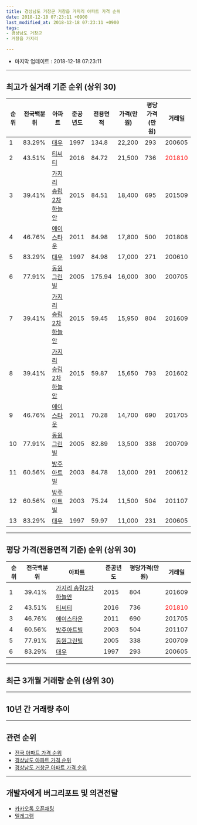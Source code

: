 ```yaml
---
title: 경상남도 거창군 거창읍 가지리 아파트 가격 순위
date: 2018-12-18 07:23:11 +0900
last_modified_at: 2018-12-18 07:23:11 +0900
tags:
- 경상남도 거창군
- 거창읍 가지리

---
```


* 마지막 업데이트 : 2018-12-18 07:23:11

---

## 최고가 실거래 기준 순위 (상위 30)


|순위|전국백분위|아파트|준공년도|전용면적|가격(만원)|평당가격(만원)|거래일|
|---|---|---|---|---|---|---|---|
|1|83.29%|[대우](https://search.naver.com/search.naver?query=%EA%B2%BD%EC%83%81%EB%82%A8%EB%8F%84+%EA%B1%B0%EC%B0%BD%EA%B5%B0+%EA%B1%B0%EC%B0%BD%EC%9D%8D+%EA%B0%80%EC%A7%80%EB%A6%AC+%EB%8C%80%EC%9A%B0)|1997|134.8|22,200|293|200605|
|2|43.51%|[티씨티](https://search.naver.com/search.naver?query=%EA%B2%BD%EC%83%81%EB%82%A8%EB%8F%84+%EA%B1%B0%EC%B0%BD%EA%B5%B0+%EA%B1%B0%EC%B0%BD%EC%9D%8D+%EA%B0%80%EC%A7%80%EB%A6%AC+%ED%8B%B0%EC%94%A8%ED%8B%B0)|2016|84.72|21,500|736|<span style="color:red">201810</span>|
|3|39.41%|[가지리 송림2차 하늘안](https://search.naver.com/search.naver?query=%EA%B2%BD%EC%83%81%EB%82%A8%EB%8F%84+%EA%B1%B0%EC%B0%BD%EA%B5%B0+%EA%B1%B0%EC%B0%BD%EC%9D%8D+%EA%B0%80%EC%A7%80%EB%A6%AC+%EA%B0%80%EC%A7%80%EB%A6%AC+%EC%86%A1%EB%A6%BC2%EC%B0%A8+%ED%95%98%EB%8A%98%EC%95%88)|2015|84.51|18,400|695|201509|
|4|46.76%|[에이스타운](https://search.naver.com/search.naver?query=%EA%B2%BD%EC%83%81%EB%82%A8%EB%8F%84+%EA%B1%B0%EC%B0%BD%EA%B5%B0+%EA%B1%B0%EC%B0%BD%EC%9D%8D+%EA%B0%80%EC%A7%80%EB%A6%AC+%EC%97%90%EC%9D%B4%EC%8A%A4%ED%83%80%EC%9A%B4)|2011|84.98|17,800|500|201808|
|5|83.29%|[대우](https://search.naver.com/search.naver?query=%EA%B2%BD%EC%83%81%EB%82%A8%EB%8F%84+%EA%B1%B0%EC%B0%BD%EA%B5%B0+%EA%B1%B0%EC%B0%BD%EC%9D%8D+%EA%B0%80%EC%A7%80%EB%A6%AC+%EB%8C%80%EC%9A%B0)|1997|84.98|17,000|271|200610|
|6|77.91%|[동원그린빌](https://search.naver.com/search.naver?query=%EA%B2%BD%EC%83%81%EB%82%A8%EB%8F%84+%EA%B1%B0%EC%B0%BD%EA%B5%B0+%EA%B1%B0%EC%B0%BD%EC%9D%8D+%EA%B0%80%EC%A7%80%EB%A6%AC+%EB%8F%99%EC%9B%90%EA%B7%B8%EB%A6%B0%EB%B9%8C)|2005|175.94|16,000|300|200705|
|7|39.41%|[가지리 송림2차 하늘안](https://search.naver.com/search.naver?query=%EA%B2%BD%EC%83%81%EB%82%A8%EB%8F%84+%EA%B1%B0%EC%B0%BD%EA%B5%B0+%EA%B1%B0%EC%B0%BD%EC%9D%8D+%EA%B0%80%EC%A7%80%EB%A6%AC+%EA%B0%80%EC%A7%80%EB%A6%AC+%EC%86%A1%EB%A6%BC2%EC%B0%A8+%ED%95%98%EB%8A%98%EC%95%88)|2015|59.45|15,950|804|201609|
|8|39.41%|[가지리 송림2차 하늘안](https://search.naver.com/search.naver?query=%EA%B2%BD%EC%83%81%EB%82%A8%EB%8F%84+%EA%B1%B0%EC%B0%BD%EA%B5%B0+%EA%B1%B0%EC%B0%BD%EC%9D%8D+%EA%B0%80%EC%A7%80%EB%A6%AC+%EA%B0%80%EC%A7%80%EB%A6%AC+%EC%86%A1%EB%A6%BC2%EC%B0%A8+%ED%95%98%EB%8A%98%EC%95%88)|2015|59.87|15,650|793|201602|
|9|46.76%|[에이스타운](https://search.naver.com/search.naver?query=%EA%B2%BD%EC%83%81%EB%82%A8%EB%8F%84+%EA%B1%B0%EC%B0%BD%EA%B5%B0+%EA%B1%B0%EC%B0%BD%EC%9D%8D+%EA%B0%80%EC%A7%80%EB%A6%AC+%EC%97%90%EC%9D%B4%EC%8A%A4%ED%83%80%EC%9A%B4)|2011|70.28|14,700|690|201705|
|10|77.91%|[동원그린빌](https://search.naver.com/search.naver?query=%EA%B2%BD%EC%83%81%EB%82%A8%EB%8F%84+%EA%B1%B0%EC%B0%BD%EA%B5%B0+%EA%B1%B0%EC%B0%BD%EC%9D%8D+%EA%B0%80%EC%A7%80%EB%A6%AC+%EB%8F%99%EC%9B%90%EA%B7%B8%EB%A6%B0%EB%B9%8C)|2005|82.89|13,500|338|200709|
|11|60.56%|[방주아트빌](https://search.naver.com/search.naver?query=%EA%B2%BD%EC%83%81%EB%82%A8%EB%8F%84+%EA%B1%B0%EC%B0%BD%EA%B5%B0+%EA%B1%B0%EC%B0%BD%EC%9D%8D+%EA%B0%80%EC%A7%80%EB%A6%AC+%EB%B0%A9%EC%A3%BC%EC%95%84%ED%8A%B8%EB%B9%8C)|2003|84.78|13,000|291|200612|
|12|60.56%|[방주아트빌](https://search.naver.com/search.naver?query=%EA%B2%BD%EC%83%81%EB%82%A8%EB%8F%84+%EA%B1%B0%EC%B0%BD%EA%B5%B0+%EA%B1%B0%EC%B0%BD%EC%9D%8D+%EA%B0%80%EC%A7%80%EB%A6%AC+%EB%B0%A9%EC%A3%BC%EC%95%84%ED%8A%B8%EB%B9%8C)|2003|75.24|11,500|504|201107|
|13|83.29%|[대우](https://search.naver.com/search.naver?query=%EA%B2%BD%EC%83%81%EB%82%A8%EB%8F%84+%EA%B1%B0%EC%B0%BD%EA%B5%B0+%EA%B1%B0%EC%B0%BD%EC%9D%8D+%EA%B0%80%EC%A7%80%EB%A6%AC+%EB%8C%80%EC%9A%B0)|1997|59.97|11,000|231|200605|


---

## 평당 가격(전용면적 기준) 순위 (상위 30)


|순위|전국백분위|아파트|준공년도|평당가격(만원)|거래일|
|---|---|---|---|---|---|
|1|39.41%|[가지리 송림2차 하늘안](https://search.naver.com/search.naver?query=%EA%B2%BD%EC%83%81%EB%82%A8%EB%8F%84+%EA%B1%B0%EC%B0%BD%EA%B5%B0+%EA%B1%B0%EC%B0%BD%EC%9D%8D+%EA%B0%80%EC%A7%80%EB%A6%AC+%EA%B0%80%EC%A7%80%EB%A6%AC+%EC%86%A1%EB%A6%BC2%EC%B0%A8+%ED%95%98%EB%8A%98%EC%95%88)|2015|804|201609|
|2|43.51%|[티씨티](https://search.naver.com/search.naver?query=%EA%B2%BD%EC%83%81%EB%82%A8%EB%8F%84+%EA%B1%B0%EC%B0%BD%EA%B5%B0+%EA%B1%B0%EC%B0%BD%EC%9D%8D+%EA%B0%80%EC%A7%80%EB%A6%AC+%ED%8B%B0%EC%94%A8%ED%8B%B0)|2016|736|<span style="color:red">201810</span>|
|3|46.76%|[에이스타운](https://search.naver.com/search.naver?query=%EA%B2%BD%EC%83%81%EB%82%A8%EB%8F%84+%EA%B1%B0%EC%B0%BD%EA%B5%B0+%EA%B1%B0%EC%B0%BD%EC%9D%8D+%EA%B0%80%EC%A7%80%EB%A6%AC+%EC%97%90%EC%9D%B4%EC%8A%A4%ED%83%80%EC%9A%B4)|2011|690|201705|
|4|60.56%|[방주아트빌](https://search.naver.com/search.naver?query=%EA%B2%BD%EC%83%81%EB%82%A8%EB%8F%84+%EA%B1%B0%EC%B0%BD%EA%B5%B0+%EA%B1%B0%EC%B0%BD%EC%9D%8D+%EA%B0%80%EC%A7%80%EB%A6%AC+%EB%B0%A9%EC%A3%BC%EC%95%84%ED%8A%B8%EB%B9%8C)|2003|504|201107|
|5|77.91%|[동원그린빌](https://search.naver.com/search.naver?query=%EA%B2%BD%EC%83%81%EB%82%A8%EB%8F%84+%EA%B1%B0%EC%B0%BD%EA%B5%B0+%EA%B1%B0%EC%B0%BD%EC%9D%8D+%EA%B0%80%EC%A7%80%EB%A6%AC+%EB%8F%99%EC%9B%90%EA%B7%B8%EB%A6%B0%EB%B9%8C)|2005|338|200709|
|6|83.29%|[대우](https://search.naver.com/search.naver?query=%EA%B2%BD%EC%83%81%EB%82%A8%EB%8F%84+%EA%B1%B0%EC%B0%BD%EA%B5%B0+%EA%B1%B0%EC%B0%BD%EC%9D%8D+%EA%B0%80%EC%A7%80%EB%A6%AC+%EB%8C%80%EC%9A%B0)|1997|293|200605|


---

## 최근 3개월 거래량 순위 (상위 30)


<div style="width:100%;">
    <canvas id="deal_count_ranking" height="250"></canvas>
</div>


<script>
new Chart(document.getElementById("deal_count_ranking"), {
    type: 'horizontalBar',
    data: {
        labels: ['대우', '동원그린빌', '티씨티'],
        datasets: [{
            label: '실거래 수',
            data: [6, 1, 1],
            borderColor: "rgba(255, 0, 128, 1)",
            backgroundColor: "rgba(255, 0, 128, 0.5)",
            fill: false,
        }]
    },
    options: {
        responsive: true,
        title: {
            display: true,
            text: '최근 3개월 거래량 순위'
        },
        tooltips: {
            mode: 'index',
            intersect: false,
            callbacks: {
                title: function(tooltipItems, data) {
                    return "실거래 수:";
                },
                label: function(tooltipItem, data) {
                    return data.labels[tooltipItem.index] + ": " + tooltipItem.xLabel;
                }
            }
        },
        hover: {
            mode: 'nearest',
            intersect: true
        },
        scales: {
            xAxes: [{
                display: true,
                scaleLabel: {
                    display: true,
                    labelString: '실거래 수'
                },
                ticks: {
                    suggestedMin: 0,
                }
            }],
            yAxes: [{
                display: true,
                ticks: {
                    autoSkip: false,
                    callback: function(value, index, values) {
                        if (value.length > 15)
                            return value.substr(0, 13) + "...";
                        else
                            return value;
                    }
                },
                scaleLabel: {
                    display: false,
                }
            }]
        }
    }
});

</script>


---

## 10년 간 거래량 추이


<div style="width:100%;">
    <canvas id="deal_progress" height="250"></canvas>
</div>

<script>
new Chart(document.getElementById("deal_progress"), {
    type: 'line',
    data: {
        labels: ['200812','200901','200902','200903','200904','200905','200906','200907','200908','200909','200910','200911','200912','201001','201002','201003','201004','201005','201006','201007','201008','201009','201010','201011','201012','201101','201102','201103','201104','201105','201106','201107','201108','201109','201110','201111','201112','201201','201202','201203','201204','201205','201206','201207','201208','201209','201210','201211','201212','201301','201302','201303','201304','201305','201306','201307','201308','201309','201310','201311','201312','201401','201402','201403','201404','201405','201406','201407','201408','201409','201410','201411','201412','201501','201502','201503','201504','201505','201506','201507','201508','201509','201510','201511','201512','201601','201602','201603','201604','201605','201606','201607','201608','201609','201610','201611','201612','201701','201702','201703','201704','201705','201706','201707','201708','201709','201710','201711','201712','201801','201802','201803','201804','201805','201806','201807','201808','201809','201810','201811','201812'],
        datasets: [{
            label: '실거래 수',
            pointRadius: 1,
            data: [0, 2, 4, 4, 3, 2, 6, 2, 4, 2, 1, 1, 2, 2, 0, 0, 2, 3, 1, 1, 0, 0, 1, 3, 0, 2, 1, 2, 2, 2, 3, 3, 4, 2, 6, 0, 3, 3, 3, 5, 3, 2, 2, 2, 0, 1, 1, 2, 1, 3, 1, 0, 1, 1, 0, 2, 1, 1, 3, 2, 6, 0, 4, 1, 4, 2, 2, 0, 3, 1, 3, 3, 4, 4, 1, 5, 8, 3, 0, 8, 8, 6, 3, 3, 2, 6, 2, 7, 6, 15, 8, 9, 3, 5, 3, 4, 7, 9, 4, 9, 4, 9, 4, 4, 4, 1, 4, 5, 2, 6, 7, 2, 2, 1, 3, 2, 6, 1, 7, 1, 0],
            borderColor: "rgba(255, 201, 14, 1)",
            backgroundColor: "rgba(255, 201, 14, 0.5)",
            fill: true,
        }]
    },
    options: {
        responsive: true,
        title: {
            display: true,
            text: '10년간 거래량 추이'
        },
        tooltips: {
            mode: 'index',
            intersect: false,
        },
        hover: {
            mode: 'nearest',
            intersect: true
        },
        scales: {
            xAxes: [{
                display: true,
                scaleLabel: {
                    display: true,
                    labelString: '년/월'
                }
            }],
            yAxes: [{
                display: true,
                ticks: {
                    suggestedMin: 0,
                },
                scaleLabel: {
                    display: true,
                    labelString: '실거래 수'
                }
            }]
        }
    }
});

</script>


---

## 관련 순위

- [전국 아파트 가격 순위](https://inasie.github.io/apt-ranking/전국)
- [경상남도 아파트 가격 순위](https://inasie.github.io/apt-ranking/경상남도)
- [경상남도 거창군 아파트 가격 순위](https://inasie.github.io/apt-ranking/경상남도-거창군)


---

## 개발자에게 버그리포트 및 의견전달

- [카카오톡 오픈채팅](https://open.kakao.com/o/gLJUAP4)
- [텔레그램](https://t.me/inasie)

